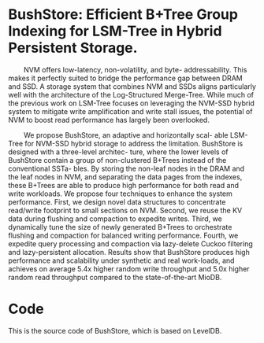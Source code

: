 # BushStore: Efficient B+Tree Group Indexing for LSM-Tree in Hybrid Persistent Storage.

&#160; &#160; &#160; &#160; NVM offers low-latency, non-volatility, and byte-
addressability. This makes it perfectly suited to bridge the
performance gap between DRAM and SSD. A storage system
that combines NVM and SSDs aligns particularly well with
the architecture of the Log-Structured Merge-Tree. While
much of the previous work on LSM-Tree focuses on leveraging
the NVM-SSD hybrid system to mitigate write amplification
and write stall issues, the potential of NVM to boost read
performance has largely been overlooked.

&#160; &#160; &#160; &#160; We propose BushStore, an adaptive and horizontally scal-
able LSM-Tree for NVM-SSD hybrid storage to address the
limitation. BushStore is designed with a three-level architec-
ture, where the lower levels of BushStore contain a group
of non-clustered B+Trees instead of the conventional SSTa-
bles. By storing the non-leaf nodes in the DRAM and the leaf
nodes in NVM, and separating the data pages from the indexes,
these B+Trees are able to produce high performance for both
read and write workloads. We propose four techniques to
enhance the system performance. First, we design novel data
structures to concentrate read/write footprint to small sections
on NVM. Second, we reuse the KV data during flushing and
compaction to expedite writes. Third, we dynamically tune
the size of newly generated B+Trees to orchestrate flushing
and compaction for balanced writing performance. Fourth,
we expedite query processing and compaction via lazy-delete
Cuckoo filtering and lazy-persistent allocation. Results show
that BushStore produces high performance and scalability
under synthetic and real work-loads, and achieves on average
5.4x higher random write throughput and 5.0x higher random
read throughput compared to the state-of-the-art MioDB.

# Code
This is the source code of BushStore, which is based on LevelDB.